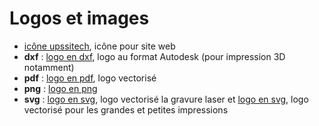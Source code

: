# Logos et images
* [icône upssitech](favicon.png), icône pour site web
* **dxf** : [logo en dxf](logoUpssitech.dxf), logo au format Autodesk (pour impression 3D notamment)
* **pdf** : [logo en pdf](logoUpssitech.pdf), logo vectorisé
* **png** : [logo en png](logoUpssitech.png)
* **svg** : [logo en svg](logoUpssitech.svg), logo vectorisé la gravure laser et [logo en svg](logoUpssitech2.svg), logo vectorisé pour les grandes et petites impressions
